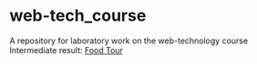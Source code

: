 # web-tech_course
A repository for laboratory work on the web-technology course <br>
Intermediate result: <a href="https://netkachevdaniil.github.io/web-tech_course/" target="_blank" rel="noopener noreferrer" onclick="window.open(this.href, '_blank'); return false;">Food Tour</a>
